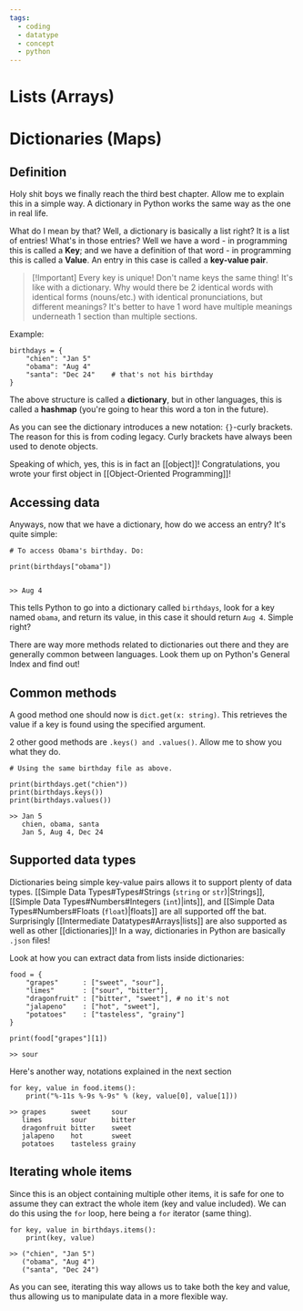 ```yaml
---
tags:
  - coding
  - datatype
  - concept
  - python
---
```

# Lists (Arrays)

# Dictionaries (Maps)
## Definition
Holy shit boys we finally reach the third best chapter. Allow me to explain this in a simple way. A dictionary in Python works the same way as the one in real life.

What do I mean by that? Well, a dictionary is basically a list right? It is a list of entries! What's in those entries? Well we have a word - in programming this is called a **Key**; and we have a definition of that word - in programming this is called a **Value**. An entry in this case is called a **key-value pair**.

> [!Important] Every key is unique! Don't name keys the same thing! 
> It's like with a dictionary. Why would there be 2 identical words with identical forms (nouns/etc.) with identical pronunciations, but different meanings? It's better to have 1 word have multiple meanings underneath 1 section than multiple sections.

Example:
```
birthdays = {
	"chien": "Jan 5"
	"obama": "Aug 4"
	"santa": "Dec 24"    # that's not his birthday
}
```
The above structure is called a **dictionary**, but in other languages, this is called a **hashmap** (you're going to hear this word a ton in the future). 

As you can see the dictionary introduces a new notation: `{}`-curly brackets. The reason for this is from coding legacy. Curly brackets have always been used to denote objects.

Speaking of which, yes, this is in fact an [[object]]! Congratulations, you wrote your first object in [[Object-Oriented Programming]]! 
## Accessing data
Anyways, now that we have a dictionary, how do we access an entry? It's quite simple:
```
# To access Obama's birthday. Do:

print(birthdays["obama"])


>> Aug 4
```
This tells Python to go into a dictionary called `birthdays`, look for a key named `obama`, and return its value, in this case it should return `Aug 4`. Simple right? 

There are way more methods related to dictionaries out there and they are generally common between languages. Look them up on Python's General Index and find out!
## Common methods
A good method one should now is `dict.get(x: string)`. This retrieves the value if a key is found using the specified argument.

2 other good methods are `.keys() and .values()`. Allow me to show you what they do.

```
# Using the same birthday file as above.

print(birthdays.get("chien"))
print(birthdays.keys())
print(birthdays.values())

>> Jan 5
   chien, obama, santa
   Jan 5, Aug 4, Dec 24
```
## Supported data types
Dictionaries being simple key-value pairs allows it to support plenty of data types. [[Simple Data Types#Types#Strings (`string` or `str`)|Strings]], [[Simple Data Types#Numbers#Integers (`int`)|ints]], and [[Simple Data Types#Numbers#Floats (`float`)|floats]] are all supported off the bat. Surprisingly [[Intermediate Datatypes#Arrays|lists]] are also supported as well as other [[dictionaries]]! In a way, dictionaries in Python are basically `.json` files!

Look at how you can extract data from lists inside dictionaries:
```
food = {
    "grapes"      : ["sweet", "sour"],
    "limes"       : ["sour", "bitter"],
    "dragonfruit" : ["bitter", "sweet"], # no it's not
    "jalapeno"    : ["hot", "sweet"],
    "potatoes"    : ["tasteless", "grainy"]
}

print(food["grapes"][1])

>> sour
```

Here's another way, notations explained in the next section
```
for key, value in food.items():
    print("%-11s %-9s %-9s" % (key, value[0], value[1]))

>> grapes      sweet     sour
   limes       sour      bitter
   dragonfruit bitter    sweet
   jalapeno    hot       sweet
   potatoes    tasteless grainy
```
## Iterating whole items
Since this is an object containing multiple other items, it is safe for one to assume they can extract the whole item (key and value included). We can do this using the `for` loop, here being a `for` iterator (same thing).

```
for key, value in birthdays.items():
	print(key, value)

>> ("chien", "Jan 5")
   ("obama", "Aug 4")
   ("santa", "Dec 24")
```

As you can see, iterating this way allows us to take both the key and value, thus allowing us to manipulate data in a more flexible way.
